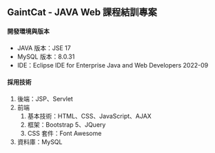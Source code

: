 ## GaintCat - JAVA Web 課程結訓專案
#### 開發環境與版本
* JAVA 版本：JSE 17
* MySQL 版本：8.0.31
* IDE：Eclipse IDE for Enterprise Java and Web Developers 2022-09

#### 採用技術
1. 後端：JSP、Servlet
2. 前端
     1. 基本技術：HTML、CSS、JavaScript、AJAX
     2. 框架：Bootstrap 5、JQuery
     3. CSS 套件：Font Awesome
3. 資料庫：MySQL
